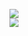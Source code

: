 [![](https://img.shields.io/badge/Made%20With-Github%20Spray-lightgrey.svg?style=for-the-badge&logo=github)](https://github.com/Annihil/github-spray#3594)  
[![](https://i.imgur.com/2DrTn0Z.gif)](https://github.com/Annihil/github-spray)